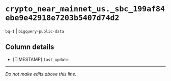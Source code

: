 # `crypto_near_mainnet_us._sbc_199af84ebe9e42918e7203b5407d74d2`
`bq-1` | `bigquery-public-data`

## Column details
* [TIMESTAMP] `last_update`

-------------------------------------------------------------------------------
*Do not make edits above this line.*
